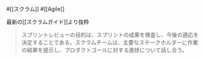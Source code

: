 #[[スクラム]] #[[Agile]]

最新の[[スクラムガイド]]より抜粋

> スプリントレビューの⽬的は、スプリントの成果を検査し、今後の適応を決定することである。スクラムチームは、主要なステークホルダーに作業の結果を提⽰し、プロダクトゴールに対する進捗について話し合う。